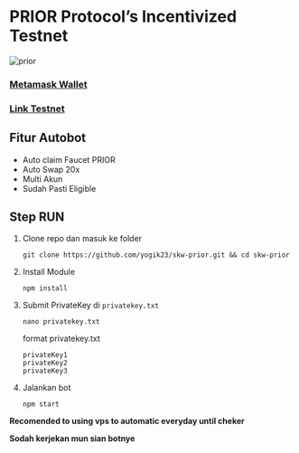 # PRIOR Protocol’s Incentivized Testnet
![prior](https://github.com/user-attachments/assets/465cacf4-ca6c-4e5e-b60f-0bf17b4765a3)

### [Metamask Wallet](https://chrome.google.com/webstore/detail/metamask/nkbihfbeogaeaoehlefnkodbefgpgknn?hl=id)
### [Link Testnet](https://testnetpriorprotocol.xyz/)

## Fitur Autobot
- Auto claim Faucet PRIOR
- Auto Swap 20x
- Multi Akun
- Sudah Pasti Eligible

## Step RUN

1. Clone repo dan masuk ke folder
    ```
    git clone https://github.com/yogik23/skw-prior.git && cd skw-prior
    ```
2. Install Module
    ```
    npm install
    ```
3. Submit PrivateKey di `privatekey.txt`
    ```
    nano privatekey.txt
    ```
   format privatekey.txt
    ```
    privateKey1
    privateKey2
    privateKey3
    ```
4. Jalankan bot 
    ```
    npm start
    ```


**Recomended to using vps to automatic everyday until cheker** 

**Sodah kerjekan mun sian botnye**
